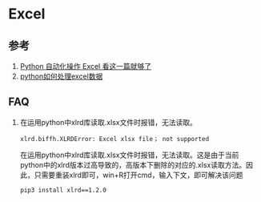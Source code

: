 # Excel


## 参考
1. [Python 自动化操作 Excel 看这一篇就够了](https://zhuanlan.zhihu.com/p/259583430)
2. [python如何处理excel数据](https://www.php.cn/python-tutorials-415669.html)

## FAQ
1. 在运用python中xlrd库读取.xlsx文件时报错，无法读取。
   
    ```
    xlrd.biffh.XLRDError: Excel xlsx file； not supported
    ```

    在运用python中xlrd库读取.xlsx文件时报错，无法读取。这是由于当前python中的xlrd版本过高导致的，高版本下删除的对应的.xlsx读取方法。因此，只需要重装xlrd即可，win+R打开cmd，输入下文，即可解决该问题
    ```
    pip3 install xlrd==1.2.0
    ```